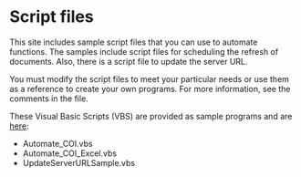 # Script files

This site includes sample script files that you can use to automate functions. The samples include script files for scheduling the refresh of documents. Also, there is a script file to update the server URL.

You must modify the script files to meet your particular needs or use them as a reference to create your own programs. For more information, see the comments in the file.

These Visual Basic Scripts (VBS) are provided as sample programs and are [here](https://github.com/IBM/paxapi/raw/master/attachments/Automation.zip):

* Automate_COI.vbs
* Automate_COI_Excel.vbs
* UpdateServerURLSample.vbs

